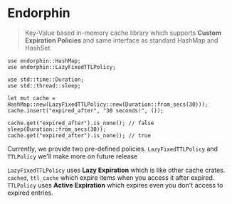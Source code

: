 # Endorphin
> Key-Value based in-memory cache library which supports **Custom Expiration Policies** and same interface as standard HashMap and HashSet.

```
use endorphin::HashMap;
use endorphin::LazyFixedTTLPolicy;

use std::time::Duration;
use std::thread::sleep;

let mut cache = HashMap::new(LazyFixedTTLPolicy::new(Duration::from_secs(30)));
cache.insert("expired_after", "30 seconds!", ());

cache.get("expired_after").is_none(); // false
sleep(Duration::from_secs(30));
cache.get("expired_after").is_none(); // true
```

Currently, we provide two pre-defined policies. `LazyFixedTTLPolicy` and `TTLPolicy` we'll make more on future release


`LazyFixedTTLPolicy` uses **Lazy Expiration** which is like other cache crates. `cached`, `ttl_cache` which expire items when you access it after expired.  
`TTLPolicy` uses **Active Expiration** which expires even you don't access to expired entries.
